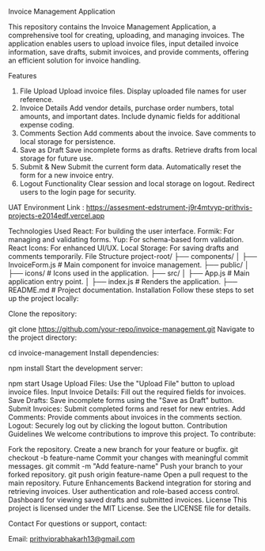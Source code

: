 Invoice Management Application

This repository contains the Invoice Management Application, a comprehensive tool for creating, uploading, and managing invoices. The application enables users to upload invoice files, input detailed invoice information, save drafts, submit invoices, and provide comments, offering an efficient solution for invoice handling.

Features
1. File Upload
Upload invoice files.
Display uploaded file names for user reference.
2. Invoice Details
Add vendor details, purchase order numbers, total amounts, and important dates.
Include dynamic fields for additional expense coding.
3. Comments Section
Add comments about the invoice.
Save comments to local storage for persistence.
4. Save as Draft
Save incomplete forms as drafts.
Retrieve drafts from local storage for future use.
5. Submit & New
Submit the current form data.
Automatically reset the form for a new invoice entry.
6. Logout Functionality
Clear session and local storage on logout.
Redirect users to the login page for security.

UAT Environment Link : https://assesment-edstrument-j9r4mtvyp-prithvis-projects-e2014edf.vercel.app

Technologies Used
React: For building the user interface.
Formik: For managing and validating forms.
Yup: For schema-based form validation.
React Icons: For enhanced UI/UX.
Local Storage: For saving drafts and comments temporarily.
File Structure
project-root/
├── components/
│   ├── InvoiceForm.js   # Main component for invoice management.
├── public/
│   ├── icons/           # Icons used in the application.
├── src/
│   ├── App.js           # Main application entry point.
│   ├── index.js         # Renders the application.
├── README.md            # Project documentation.
Installation
Follow these steps to set up the project locally:

Clone the repository:

git clone https://github.com/your-repo/invoice-management.git
Navigate to the project directory:

cd invoice-management
Install dependencies:

npm install
Start the development server:

npm start
Usage
Upload Files: Use the "Upload File" button to upload invoice files.
Input Invoice Details: Fill out the required fields for invoices.
Save Drafts: Save incomplete forms using the "Save as Draft" button.
Submit Invoices: Submit completed forms and reset for new entries.
Add Comments: Provide comments about invoices in the comments section.
Logout: Securely log out by clicking the logout button.
Contribution Guidelines
We welcome contributions to improve this project. To contribute:

Fork the repository.
Create a new branch for your feature or bugfix.
git checkout -b feature-name
Commit your changes with meaningful commit messages.
git commit -m "Add feature-name"
Push your branch to your forked repository.
git push origin feature-name
Open a pull request to the main repository.
Future Enhancements
Backend integration for storing and retrieving invoices.
User authentication and role-based access control.
Dashboard for viewing saved drafts and submitted invoices.
License
This project is licensed under the MIT License. See the LICENSE file for details.

Contact
For questions or support, contact:

Email: prithviprabhakarh13@gmail.com
